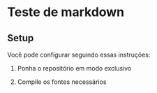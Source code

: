 # Teste de markdown

## Setup

Você pode configurar seguindo essas instruções:
1.  Ponha o repositório em modo exclusivo

2. Compile os fontes necessários